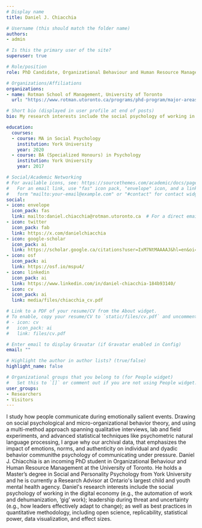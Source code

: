 ```yaml
---
# Display name
title: Daniel J. Chiacchia

# Username (this should match the folder name)
authors:
- admin

# Is this the primary user of the site?
superuser: true

# Role/position
role: PhD Candidate, Organizational Behaviour and Human Resource Management

# Organizations/Affiliations
organizations:
- name: Rotman School of Management, University of Toronto
  url: "https://www.rotman.utoronto.ca/programs/phd-program/major-areas-of-study/obhrm-accordions/"

# Short bio (displayed in user profile at end of posts)
bio: My research interests include the social psychology of working in the digital economy (e.g., the automation of work and dehumanization, ‘gig’ work); leadership during threat and uncertainty (e.g., how leaders effectively adapt to change); as well as best practices in quantitative methodology, including open science, replicability, statistical power, data visualization, and effect sizes.

education:
  courses:
  - course: MA in Social Psychology
    institution: York University
    year: 2020
  - course: BA (Specialized Honours) in Psychology
    institution: York University
    year: 2017

# Social/Academic Networking
# For available icons, see: https://sourcethemes.com/academic/docs/page-builder/#icons
#   For an email link, use "fas" icon pack, "envelope" icon, and a link in the
#   form "mailto:your-email@example.com" or "#contact" for contact widget.
social:
- icon: envelope
  icon_pack: fas
  link: mailto:daniel.chiacchia@rotman.utoronto.ca  # For a direct email link, use "mailto:danielchiacchia@gmail.com".
- icon: twitter
  icon_pack: fab
  link: https://x.com/danielchiacchia
- icon: google-scholar
  icon_pack: ai
  link: https://scholar.google.ca/citations?user=IxM7NtMAAAAJ&hl=en&oi=ao
- icon: osf
  icon_pack: ai
  link: https://osf.io/mspu4/
- icon: linkedin
  icon_pack: ai
  link: https://www.linkedin.com/in/daniel-chiacchia-184b93140/
- icon: cv
  icon_pack: ai
  link: media/files/chiacchia_cv.pdf

# Link to a PDF of your resume/CV from the About widget.
# To enable, copy your resume/CV to `static/files/cv.pdf` and uncomment the lines below.
# - icon: cv
#   icon_pack: ai
#   link: files/cv.pdf

# Enter email to display Gravatar (if Gravatar enabled in Config)
email: ""

# Highlight the author in author lists? (true/false)
highlight_name: false

# Organizational groups that you belong to (for People widget)
#   Set this to `[]` or comment out if you are not using People widget.
user_groups:
- Researchers
- Visitors
---
```


I study how people communicate during emotionally salient events. Drawing on social psychological and micro-organizational behavior theory, and using a multi-method approach spanning qualitative interviews, lab and field experiments, and advanced statistical techniques like psychometric natural language processing, I argue why our
archival data, that emphasizes the impact of emotions, norms, and authenticity on individual and dyadic behavior  communithe psychology of communicating under pressure. Daniel J. Chiacchia is an incoming PhD student in Organizational Behaviour and Human Resource Management at the University of Toronto. He holds a Master’s degree in Social and Personality Psychology from York University and he is currently a Research Advisor at Ontario's largest child and youth mental health agency. Daniel's research interests include the social psychology of working in the digital economy (e.g., the automation of work and dehumanization, ‘gig’ work); leadership during threat and uncertainty (e.g., how leaders effectively adapt to change); as well as best practices in quantitative methodology, including open science, replicability, statistical power, data visualization, and effect sizes.
